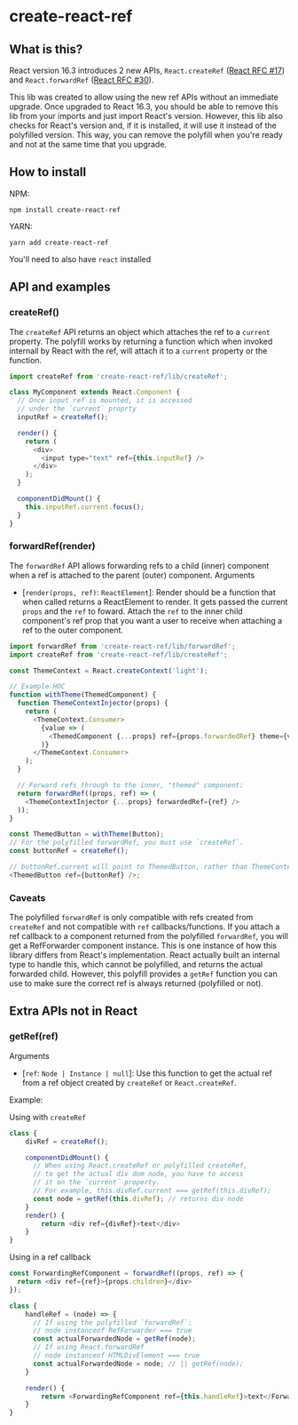 # create-react-ref

## What is this?

React version 16.3 introduces 2 new APIs, `React.createRef` ([React RFC #17](https://github.com/reactjs/rfcs/blob/master/text/0017-new-create-ref.md)) and `React.forwardRef` ([React RFC #30](https://github.com/reactjs/rfcs/blob/master/text/0030-ref-forwarding.md)).

This lib was created to allow using the new ref APIs without an immediate upgrade. Once upgraded to React 16.3, you should be able to remove this lib from your imports and just import React's version. However, this lib also checks for React's version and, if it is installed, it will use it instead of the polyfilled version. This way, you can remove the polyfill when you're ready and not at the same time that you upgrade.

## How to install

NPM:

```
npm install create-react-ref
```

YARN:

```
yarn add create-react-ref
```

You'll need to also have `react` installed

## API and examples

### createRef()

The `createRef` API returns an object which attaches the ref to a `current` property. The polyfill works by returning a function which when invoked internall by React with the ref, will attach it to a `current` property or the function.

```javascript
import createRef from 'create-react-ref/lib/createRef';

class MyComponent extends React.Component {
  // Once input ref is mounted, it is accessed
  // under the `current` proprty
  inputRef = createRef();

  render() {
    return (
      <div>
        <input type="text" ref={this.inputRef} />
      </div>
    );
  }

  componentDidMount() {
    this.inputRef.current.focus();
  }
}
```

### forwardRef(render)

The `forwardRef` API allows forwarding refs to a child (inner) component when a ref is attached to the parent (outer) component.
Arguments

* [`render(props, ref)`: `ReactElement`]: Render should be a function that when called returns a ReactElement to render. It gets passed the current `props` and the `ref` to foward. Attach the `ref` to the inner child component's ref prop that you want a user to receive when attaching a ref to the outer component.

```javascript
import forwardRef from 'create-react-ref/lib/forwardRef';
import createRef from 'create-react-ref/lib/createRef';

const ThemeContext = React.createContext('light');

// Example HOC
function withTheme(ThemedComponent) {
  function ThemeContextInjector(props) {
    return (
      <ThemeContext.Consumer>
        {value => (
          <ThemedComponent {...props} ref={props.forwardedRef} theme={value} />
        )}
      </ThemeContext.Consumer>
    );
  }

  // Forward refs through to the inner, "themed" component:
  return forwardRef((props, ref) => (
    <ThemeContextInjector {...props} forwardedRef={ref} />
  ));
}

const ThemedButton = withTheme(Button);
// For the polyfilled forwardRef, you must use `createRef`.
const buttonRef = createRef();

// buttonRef.current will point to ThemedButton, rather than ThemeContextInjector
<ThemedButton ref={buttonRef} />;
```

### Caveats

The polyfilled `forwardRef` is only compatible with refs created from `createRef` and not compatible with `ref` callbacks/functions. If you attach a ref callback to a component returned from the polyfilled `forwardRef`, you will get a RefForwarder component instance. This is one instance of how this library differs from React's implementation. React actually built an internal type to handle this, which cannot be polyfilled, and returns the actual forwarded child. However, this polyfill provides a `getRef` function you can use to make sure the correct ref is always returned (polyfilled or not).

## Extra APIs not in React

### getRef(ref)

Arguments

* [`ref`: `Node | Instance | null`]: Use this function to get the actual ref from a ref object created by `createRef` or `React.createRef`.

Example:

Using with `createRef`

```javascript
class {
    divRef = createRef();

    componentDidMount() {
      // When using React.createRef or polyfilled createRef,
      // to get the actual div dom node, you have to access
      // it on the `current` property.
      // For example, this.divRef.current === getRef(this.divRef);
      const node = getRef(this.divRef); // returns div node
    }
    render() {
        return <div ref={divRef}>text</div>
    }
}
```

Using in a ref callback

```javascript
const ForwardingRefComponent = forwardRef((props, ref) => {
  return <div ref={ref}>{props.children}</div>
});

class {
    handleRef = (node) => {
      // If using the polyfilled `forwardRef`:
      // node instanceof RefForwarder === true
      const actualForwardedNode = getRef(node);
      // If using React.forwardRef
      // node instanceof HTMLDivElement === true
      const actualForwardedNode = node; // || getRef(node);
    }

    render() {
        return <ForwardingRefComponent ref={this.handleRef}>text</ForwardingRefComponent>
    }
}
```
